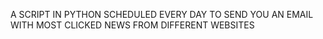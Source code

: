 A SCRIPT IN PYTHON SCHEDULED EVERY DAY TO SEND YOU AN EMAIL WITH MOST CLICKED NEWS FROM DIFFERENT WEBSITES
